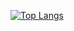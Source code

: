 [![Top Langs](https://github-readme-stats.vercel.app/api/top-langs/?username=hqn21&langs_count=7)](https://github-readme-stats.vercel.app/api/top-langs/?username=hqn21&langs_count=7)
